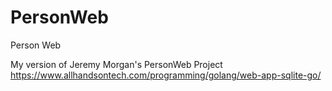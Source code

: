 # PersonWeb
Person Web

My version of Jeremy Morgan's PersonWeb Project
https://www.allhandsontech.com/programming/golang/web-app-sqlite-go/